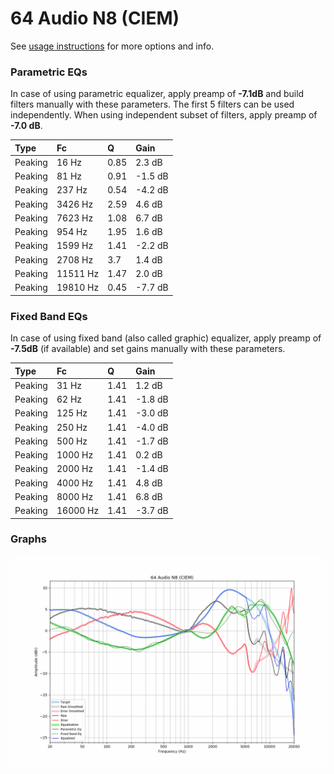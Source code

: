 # 64 Audio N8 (CIEM)
See [usage instructions](https://github.com/jaakkopasanen/AutoEq#usage) for more options and info.

### Parametric EQs
In case of using parametric equalizer, apply preamp of **-7.1dB** and build filters manually
with these parameters. The first 5 filters can be used independently.
When using independent subset of filters, apply preamp of **-7.0 dB**.

| Type    | Fc       |    Q | Gain    |
|:--------|:---------|:-----|:--------|
| Peaking | 16 Hz    | 0.85 | 2.3 dB  |
| Peaking | 81 Hz    | 0.91 | -1.5 dB |
| Peaking | 237 Hz   | 0.54 | -4.2 dB |
| Peaking | 3426 Hz  | 2.59 | 4.6 dB  |
| Peaking | 7623 Hz  | 1.08 | 6.7 dB  |
| Peaking | 954 Hz   | 1.95 | 1.6 dB  |
| Peaking | 1599 Hz  | 1.41 | -2.2 dB |
| Peaking | 2708 Hz  | 3.7  | 1.4 dB  |
| Peaking | 11511 Hz | 1.47 | 2.0 dB  |
| Peaking | 19810 Hz | 0.45 | -7.7 dB |

### Fixed Band EQs
In case of using fixed band (also called graphic) equalizer, apply preamp of **-7.5dB**
(if available) and set gains manually with these parameters.

| Type    | Fc       |    Q | Gain    |
|:--------|:---------|:-----|:--------|
| Peaking | 31 Hz    | 1.41 | 1.2 dB  |
| Peaking | 62 Hz    | 1.41 | -1.8 dB |
| Peaking | 125 Hz   | 1.41 | -3.0 dB |
| Peaking | 250 Hz   | 1.41 | -4.0 dB |
| Peaking | 500 Hz   | 1.41 | -1.7 dB |
| Peaking | 1000 Hz  | 1.41 | 0.2 dB  |
| Peaking | 2000 Hz  | 1.41 | -1.4 dB |
| Peaking | 4000 Hz  | 1.41 | 4.8 dB  |
| Peaking | 8000 Hz  | 1.41 | 6.8 dB  |
| Peaking | 16000 Hz | 1.41 | -3.7 dB |

### Graphs
![](./64%20Audio%20N8%20(CIEM).png)